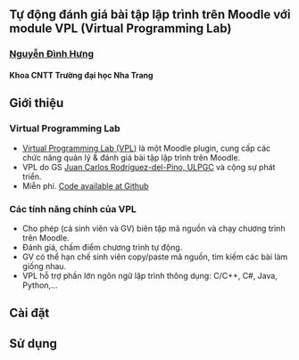 ## Tự động đánh giá bài tập lập trình trên Moodle với module VPL (Virtual Programming Lab) 

### [Nguyễn Đình Hưng](nd-hung.github.io)
#### Khoa CNTT Trường đại học Nha Trang

## Giới thiệu
### Virtual Programming Lab
- [Virtual Programming Lab (VPL)](https://vpl.dis.ulpgc.es/) là một Moodle plugin, cung cấp các chức năng quản lý & đánh giá bài tập lập trình trên Moodle.
- VPL do GS [Juan Carlos Rodríguez-del-Pino, ULPGC](https://www.dis.ulpgc.es/profesorado/ficha.asp?id=51) và cộng sự phát triển.
- Miễn phí. [Code available at Github](https://github.com/jcrodriguez-dis/moodle-mod_vpl)

### Các tính năng chính của VPL
- Cho phép (cả sinh viên và GV) biên tập mã nguồn và chạy chương trình trên Moodle.
- Đánh giá, chấm điểm chương trình tự động.
- GV có thể hạn chế sinh viên copy/paste mã nguồn, tìm kiếm các bài làm giống nhau.
- VPL hỗ trợ phần lớn ngôn ngữ lập trình thông dụng: C/C++, C#, Java, Python,... 

## Cài đặt
## Sử dụng 